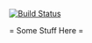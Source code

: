 [![Build Status](https://travis-ci.org/robmoffat/pure4j.svg?branch=master)](https://travis-ci.org/robmoffat/pure4j)


= Some Stuff Here =
